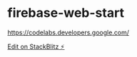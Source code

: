 # firebase-web-start





https://codelabs.developers.google.com/


[Edit on StackBlitz ⚡️](https://stackblitz.com/edit/firebase-gtk-web-start-tpyf9w)
